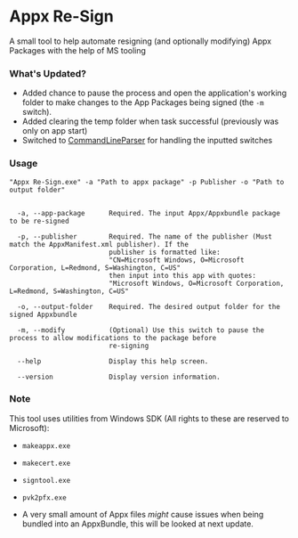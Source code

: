 # Appx Re-Sign
A small tool to help automate resigning (and optionally modifying) Appx Packages with the help of MS tooling

### What's Updated?
- Added chance to pause the process and open the application's working folder to make changes to the App Packages being signed (the `-m` switch).
- Added clearing the temp folder when task successful (previously was only on app start)
- Switched to [CommandLineParser](https://github.com/commandlineparser/commandline) for handling the inputted switches

### Usage
```
"Appx Re-Sign.exe" -a "Path to appx package" -p Publisher -o "Path to output folder"


  -a, --app-package      Required. The input Appx/Appxbundle package to be re-signed

  -p, --publisher        Required. The name of the publisher (Must match the AppxManifest.xml publisher). If the
                         publisher is formatted like:
                         "CN=Microsoft Windows, O=Microsoft Corporation, L=Redmond, S=Washington, C=US"
                         then input into this app with quotes:
                         "Microsoft Windows, O=Microsoft Corporation, L=Redmond, S=Washington, C=US"

  -o, --output-folder    Required. The desired output folder for the signed Appxbundle

  -m, --modify           (Optional) Use this switch to pause the process to allow modifications to the package before
                         re-signing

  --help                 Display this help screen.

  --version              Display version information.
```


### Note
This tool uses utilities from Windows SDK (All rights to these are reserved to Microsoft):
- `makeappx.exe`
- `makecert.exe`
- `signtool.exe`
- `pvk2pfx.exe`

- A very small amount of Appx files *might* cause issues when being bundled into an AppxBundle, this will be looked at next update.
